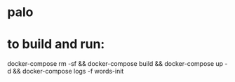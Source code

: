 # palo
# to build and run:

docker-compose rm -sf && docker-compose build && docker-compose up -d && docker-compose logs -f words-init

